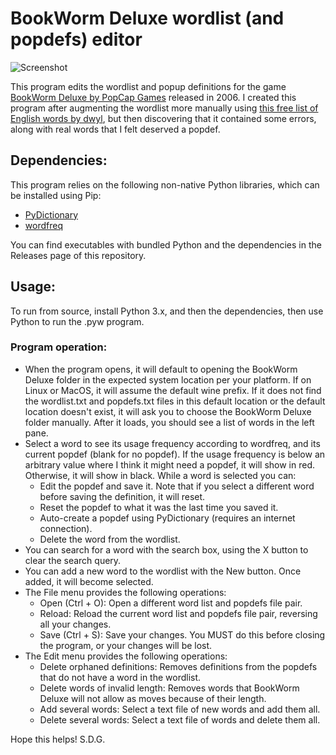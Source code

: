 # BookWorm Deluxe wordlist (and popdefs) editor
![Screenshot](https://imgur.com/a/VgFslkL "The main app window")

This program edits the wordlist and popup definitions for the game [BookWorm Deluxe by PopCap Games](https://oldgamesdownload.com/bookworm-deluxe/) released in 2006. I created this program after augmenting the wordlist more manually using [this free list of English words by dwyl](https://github.com/dwyl/english-words), but then discovering that it contained some errors, along with real words that I felt deserved a popdef.

## Dependencies:
This program relies on the following non-native Python libraries, which can be installed using Pip:
- [PyDictionary](https://pypi.org/project/PyDictionary/)
- [wordfreq](https://pypi.org/project/wordfreq/)

You can find executables with bundled Python and the dependencies in the Releases page of this repository.

## Usage:
To run from source, install Python 3.x, and then the dependencies, then use Python to run the .pyw program.

### Program operation:
- When the program opens, it will default to opening the BookWorm Deluxe folder in the expected system location per your platform. If on Linux or MacOS, it will assume the default wine prefix. If it does not find the wordlist.txt and popdefs.txt files in this default location or the default location doesn't exist, it will ask you to choose the BookWorm Deluxe folder manually. After it loads, you should see a list of words in the left pane.
- Select a word to see its usage frequency according to wordfreq, and its current popdef (blank for no popdef). If the usage frequency is below an arbitrary value where I think it might need a popdef, it will show in red. Otherwise, it will show in black. While a word is selected you can:
    - Edit the popdef and save it. Note that if you select a different word before saving the definition, it will reset.
    - Reset the popdef to what it was the last time you saved it.
    - Auto-create a popdef using PyDictionary (requires an internet connection).
    - Delete the word from the wordlist.
- You can search for a word with the search box, using the X button to clear the search query.
- You can add a new word to the wordlist with the New button. Once added, it will become selected.
- The File menu provides the following operations:
    - Open (Ctrl + O): Open a different word list and popdefs file pair.
    - Reload: Reload the current word list and popdefs file pair, reversing all your changes.
    - Save (Ctrl + S): Save your changes. You MUST do this before closing the program, or your changes will be lost.
- The Edit menu provides the following operations:
    - Delete orphaned definitions: Removes definitions from the popdefs that do not have a word in the wordlist.
    - Delete words of invalid length: Removes words that BookWorm Deluxe will not allow as moves because of their length.
    - Add several words: Select a text file of new words and add them all.
    - Delete several words: Select a text file of words and delete them all.

Hope this helps! S.D.G.
